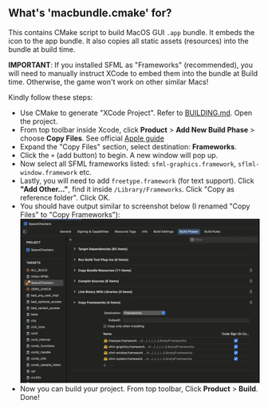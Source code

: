 ## What's 'macbundle.cmake' for?

This contains CMake script to build MacOS GUI `.app` bundle. It embeds the icon to the app bundle. It also copies all static assets (resources) into the bundle at build time.

**IMPORTANT**: If you installed SFML as "Frameworks" (recommended), you will need to manually instruct XCode to embed them into the bundle at Build time. Otherwise, the game won't work on other similar Macs!

Kindly follow these steps:

- Use CMake to generate "XCode Project". Refer to [BUILDING.md](../BUILDING.md). Open the project.
- From top toolbar inside Xcode, click **Product** > **Add New Build Phase** > choose **Copy Files**. See official [Apple guide](https://developer.apple.com/documentation/xcode/customizing-the-build-phases-of-a-target)
- Expand the "Copy Files" section, select destination: **Frameworks**.
- Click the `+` (add button) to begin. A new window will pop up.
- Now select all SFML frameworks listed: `sfml-graphics.framework`, `sflml-window.framework` etc.
- Lastly, you will need to add `freetype.framework` (for text support). Click **"Add Other..."**, find it inside `/Library/Frameworks`. Click "Copy as reference folder". Click OK.
- You should have output similar to screenshot below (I renamed "Copy Files" to "Copy Frameworks"):
  ![xcode screenshot](./xcode_copy_frameworks.png)
- Now you can build your project. From top toolbar, Click **Product** > **Build**. Done!
